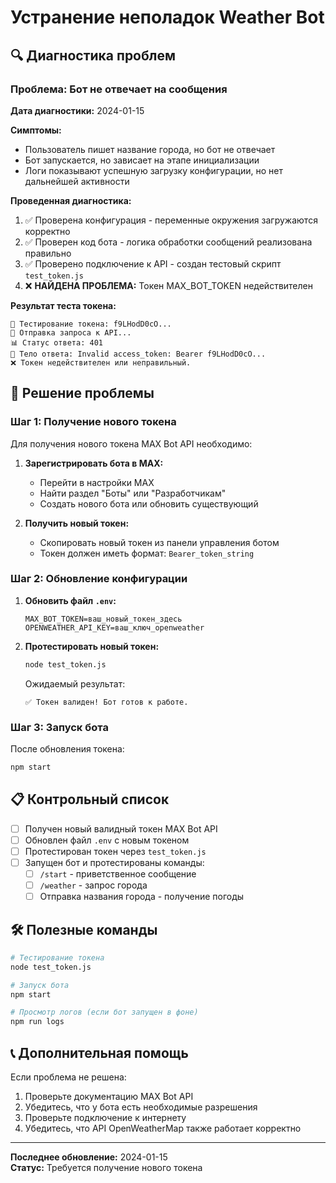 # Устранение неполадок Weather Bot

## 🔍 Диагностика проблем

### Проблема: Бот не отвечает на сообщения

**Дата диагностики:** 2024-01-15

**Симптомы:**
- Пользователь пишет название города, но бот не отвечает
- Бот запускается, но зависает на этапе инициализации
- Логи показывают успешную загрузку конфигурации, но нет дальнейшей активности

**Проведенная диагностика:**
1. ✅ Проверена конфигурация - переменные окружения загружаются корректно
2. ✅ Проверен код бота - логика обработки сообщений реализована правильно
3. ✅ Проверено подключение к API - создан тестовый скрипт `test_token.js`
4. ❌ **НАЙДЕНА ПРОБЛЕМА:** Токен MAX_BOT_TOKEN недействителен

**Результат теста токена:**
```
🔑 Тестирование токена: f9LHodD0cO...
🚀 Отправка запроса к API...
📊 Статус ответа: 401
📄 Тело ответа: Invalid access_token: Bearer f9LHodD0cO...
❌ Токен недействителен или неправильный.
```

## 🔧 Решение проблемы

### Шаг 1: Получение нового токена

Для получения нового токена MAX Bot API необходимо:

1. **Зарегистрировать бота в MAX:**
   - Перейти в настройки MAX
   - Найти раздел "Боты" или "Разработчикам"
   - Создать нового бота или обновить существующий

2. **Получить новый токен:**
   - Скопировать новый токен из панели управления ботом
   - Токен должен иметь формат: `Bearer_token_string`

### Шаг 2: Обновление конфигурации

1. **Обновить файл `.env`:**
   ```env
   MAX_BOT_TOKEN=ваш_новый_токен_здесь
   OPENWEATHER_API_KEY=ваш_ключ_openweather
   ```

2. **Протестировать новый токен:**
   ```bash
   node test_token.js
   ```

   Ожидаемый результат:
   ```
   ✅ Токен валиден! Бот готов к работе.
   ```

### Шаг 3: Запуск бота

После обновления токена:
```bash
npm start
```

## 📋 Контрольный список

- [ ] Получен новый валидный токен MAX Bot API
- [ ] Обновлен файл `.env` с новым токеном
- [ ] Протестирован токен через `test_token.js`
- [ ] Запущен бот и протестированы команды:
  - [ ] `/start` - приветственное сообщение
  - [ ] `/weather` - запрос города
  - [ ] Отправка названия города - получение погоды

## 🛠️ Полезные команды

```bash
# Тестирование токена
node test_token.js

# Запуск бота
npm start

# Просмотр логов (если бот запущен в фоне)
npm run logs
```

## 📞 Дополнительная помощь

Если проблема не решена:
1. Проверьте документацию MAX Bot API
2. Убедитесь, что у бота есть необходимые разрешения
3. Проверьте подключение к интернету
4. Убедитесь, что API OpenWeatherMap также работает корректно

---

**Последнее обновление:** 2024-01-15  
**Статус:** Требуется получение нового токена